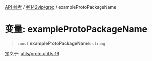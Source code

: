 [API 参考](../wiki/Home) / [@142vip/grpc](../wiki/@142vip.grpc) / exampleProtoPackageName

# 变量: exampleProtoPackageName

> `const` **exampleProtoPackageName**: `string`

定义于: [utils/proto.util.ts:16](https://github.com/142vip/core-x/blob/25cf658819688f02293d600e7003b5877a2f9489/packages/grpc/src/utils/proto.util.ts#L16)
